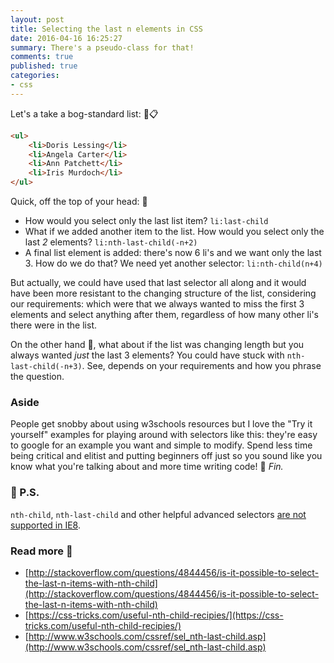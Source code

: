 ```yaml
---
layout: post
title: Selecting the last n elements in CSS
date: 2016-04-16 16:25:27
summary: There's a pseudo-class for that!
comments: true
published: true
categories:
- css
---
```


Let's a take a bog-standard list: 🚽📋

```html
<ul>
    <li>Doris Lessing</li>
    <li>Angela Carter</li>
    <li>Ann Patchett</li>
    <li>Iris Murdoch</li>
</ul>
```

Quick, off the top of your head: 👴

* How would you select only the last list item? `li:last-child`
* What if we added another item to the list. How would you select only the last _2_ elements? `li:nth-last-child(-n+2)`
* A final list element is added: there's now 6 li's and we want only the last 3. How do we do that? We need yet another selector: `li:nth-child(n+4)`

But actually, we could have used that last selector all along and it would have been more resistant to the changing structure of the list, considering our requirements: which were that we always wanted to miss the first 3 elements and select anything after them, regardless of how many other li's there were in the list.

On the other hand 👋, what about if the list was changing length but you always wanted _just_ the last 3 elements? You could have stuck with `nth-last-child(-n+3)`. See, depends on your requirements and how you phrase the question.

### Aside

People get snobby about using w3schools resources but I love the "Try it yourself" examples for playing around with selectors like this: they're easy to google for an example you want and simple to modify. Spend less time being critical and elitist and putting beginners off just so you sound like you know what you're talking about and more time writing code! 👃 _Fin._

### 🔞 P.S.

`nth-child`, `nth-last-child` and other helpful advanced selectors [are not supported in IE8](http://caniuse.com/#search=nth-last-child).

### Read more 📓

* [http://stackoverflow.com/questions/4844456/is-it-possible-to-select-the-last-n-items-with-nth-child](http://stackoverflow.com/questions/4844456/is-it-possible-to-select-the-last-n-items-with-nth-child)
* [https://css-tricks.com/useful-nth-child-recipies/](https://css-tricks.com/useful-nth-child-recipies/)
* [http://www.w3schools.com/cssref/sel_nth-last-child.asp](http://www.w3schools.com/cssref/sel_nth-last-child.asp)
